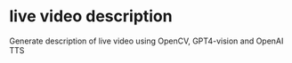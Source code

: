 # live video description
 Generate description of live video using OpenCV, GPT4-vision and OpenAI TTS
